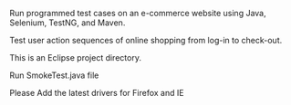 Run programmed test cases on an e-commerce website using Java, Selenium, TestNG, and Maven.

Test user action sequences of online shopping from log-in to check-out.

This is an Eclipse project directory.

Run SmokeTest.java file

Please Add the latest drivers for Firefox and IE
